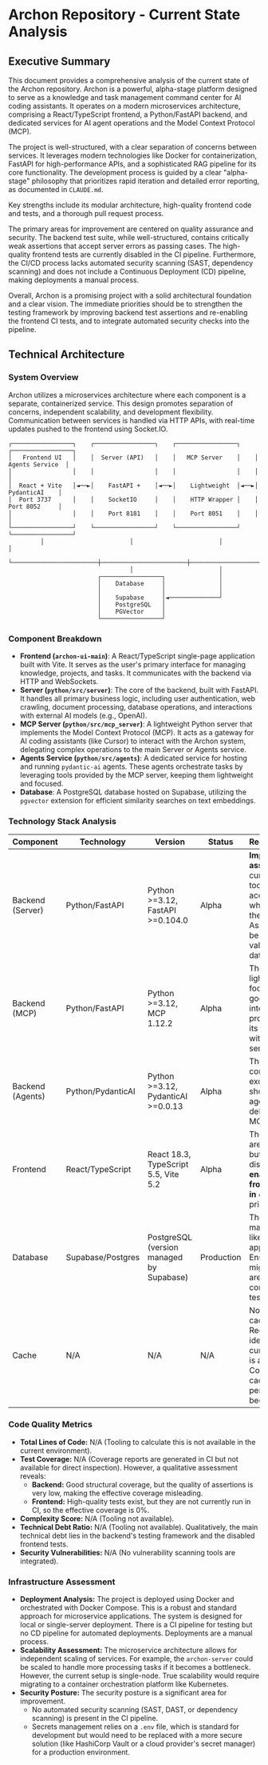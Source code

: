 # Archon Repository - Current State Analysis

## Executive Summary
This document provides a comprehensive analysis of the current state of the Archon repository. Archon is a powerful, alpha-stage platform designed to serve as a knowledge and task management command center for AI coding assistants. It operates on a modern microservices architecture, comprising a React/TypeScript frontend, a Python/FastAPI backend, and dedicated services for AI agent operations and the Model Context Protocol (MCP).

The project is well-structured, with a clear separation of concerns between services. It leverages modern technologies like Docker for containerization, FastAPI for high-performance APIs, and a sophisticated RAG pipeline for its core functionality. The development process is guided by a clear "alpha-stage" philosophy that prioritizes rapid iteration and detailed error reporting, as documented in `CLAUDE.md`.

Key strengths include its modular architecture, high-quality frontend code and tests, and a thorough pull request process.

The primary areas for improvement are centered on quality assurance and security. The backend test suite, while well-structured, contains critically weak assertions that accept server errors as passing cases. The high-quality frontend tests are currently disabled in the CI pipeline. Furthermore, the CI/CD process lacks automated security scanning (SAST, dependency scanning) and does not include a Continuous Deployment (CD) pipeline, making deployments a manual process.

Overall, Archon is a promising project with a solid architectural foundation and a clear vision. The immediate priorities should be to strengthen the testing framework by improving backend test assertions and re-enabling the frontend CI tests, and to integrate automated security checks into the pipeline.

## Technical Architecture

### System Overview

Archon utilizes a microservices architecture where each component is a separate, containerized service. This design promotes separation of concerns, independent scalability, and development flexibility. Communication between services is handled via HTTP APIs, with real-time updates pushed to the frontend using Socket.IO.

```
┌─────────────────┐    ┌─────────────────┐    ┌─────────────────┐    ┌─────────────────┐
│   Frontend UI   │    │  Server (API)   │    │   MCP Server    │    │ Agents Service  │
│                 │    │                 │    │                 │    │                 │
│  React + Vite   │◄──►│    FastAPI +    │◄──►│    Lightweight  │◄──►│   PydanticAI    │
│  Port 3737      │    │    SocketIO     │    │    HTTP Wrapper │    │   Port 8052     │
│                 │    │    Port 8181    │    │    Port 8051    │    │                 │
└─────────────────┘    └─────────────────┘    └─────────────────┘    └─────────────────┘
         │                        │                        │                        │
         └────────────────────────┼────────────────────────┼────────────────────────┘
                                  │                        │
                         ┌─────────────────┐               │
                         │    Database     │               │
                         │                 │               │
                         │    Supabase     │◄──────────────┘
                         │    PostgreSQL   │
                         │    PGVector     │
                         └─────────────────┘
```

### Component Breakdown

*   **Frontend (`archon-ui-main`)**: A React/TypeScript single-page application built with Vite. It serves as the user's primary interface for managing knowledge, projects, and tasks. It communicates with the backend via HTTP and WebSockets.
*   **Server (`python/src/server`)**: The core of the backend, built with FastAPI. It handles all primary business logic, including user authentication, web crawling, document processing, database operations, and interactions with external AI models (e.g., OpenAI).
*   **MCP Server (`python/src/mcp_server`)**: A lightweight Python server that implements the Model Context Protocol (MCP). It acts as a gateway for AI coding assistants (like Cursor) to interact with the Archon system, delegating complex operations to the main Server or Agents service.
*   **Agents Service (`python/src/agents`)**: A dedicated service for hosting and running `pydantic-ai` agents. These agents orchestrate tasks by leveraging tools provided by the MCP server, keeping them lightweight and focused.
*   **Database**: A PostgreSQL database hosted on Supabase, utilizing the `pgvector` extension for efficient similarity searches on text embeddings.

### Technology Stack Analysis

| Component | Technology | Version | Status | Recommendations |
|-----------|------------|---------|--------|-----------------|
| Backend (Server) | Python/FastAPI | Python >=3.12, FastAPI >=0.104.0 | Alpha | **Improve test assertions.** The current tests are too permissive and accept 500 errors, which undermines their value. Assertions should be specific and validate response data. |
| Backend (MCP) | Python/FastAPI | Python >=3.12, MCP 1.12.2 | Alpha | The service is lightweight and focused, which is good. Ensure integration tests properly validate its interactions with the other services. |
| Backend (Agents) | Python/PydanticAI | Python >=3.12, PydanticAI >=0.0.13 | Alpha | The separation of concerns is excellent. Tests should verify that agents correctly delegate tasks via MCP tools. |
| Frontend | React/TypeScript | React 18.3, TypeScript 5.5, Vite 5.2 | Alpha | The code and tests are high quality, but the tests are disabled in CI. **Re-enable the frontend test suite in `ci.yml`** as a top priority. |
| Database | Supabase/Postgres | PostgreSQL (version managed by Supabase) | Production | The use of a managed service like Supabase is appropriate. Ensure database migration scripts are version-controlled and tested. |
| Cache | N/A | N/A | N/A | No dedicated caching layer (e.g., Redis) was identified. For the current scale, this is acceptable. Consider adding a caching layer if performance becomes an issue. |

### Code Quality Metrics
*   **Total Lines of Code:** N/A (Tooling to calculate this is not available in the current environment).
*   **Test Coverage:** N/A (Coverage reports are generated in CI but not available for direct inspection). However, a qualitative assessment reveals:
    *   **Backend:** Good structural coverage, but the quality of assertions is very low, making the effective coverage misleading.
    *   **Frontend:** High-quality tests exist, but they are not currently run in CI, so the effective coverage is 0%.
*   **Complexity Score:** N/A (Tooling not available).
*   **Technical Debt Ratio:** N/A (Tooling not available). Qualitatively, the main technical debt lies in the backend's testing framework and the disabled frontend tests.
*   **Security Vulnerabilities:** N/A (No vulnerability scanning tools are integrated).

### Infrastructure Assessment
*   **Deployment Analysis:** The project is deployed using Docker and orchestrated with Docker Compose. This is a robust and standard approach for microservice applications. The system is designed for local or single-server deployment. There is a CI pipeline for testing but no CD pipeline for automated deployments. Deployments are a manual process.
*   **Scalability Assessment:** The microservice architecture allows for independent scaling of services. For example, the `archon-server` could be scaled to handle more processing tasks if it becomes a bottleneck. However, the current setup is single-node. True scalability would require migrating to a container orchestration platform like Kubernetes.
*   **Security Posture:** The security posture is a significant area for improvement.
    *   No automated security scanning (SAST, DAST, or dependency scanning) is present in the CI pipeline.
    *   Secrets management relies on a `.env` file, which is standard for development but would need to be replaced with a more secure solution (like HashiCorp Vault or a cloud provider's secret manager) for a production environment.
